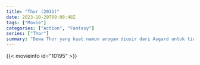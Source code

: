 ```yaml
---
title: "Thor (2011)"
date: 2023-10-29T09:08:48Z
tags: ["Movie"]
categories: ["Action", "Fantasy"]
series: ["Thor"]
summary: "Dewa Thor yang kuat namun arogan diusir dari Asgard untuk tinggal di antara manusia di Midgard (Bumi), di mana ia segera menjadi salah satu pembela terbaik mereka."
---
```


<mux-player stream-type="on-demand"
src="https://kp3d-my.sharepoint.com/personal/ryoo_kp3d_onmicrosoft_com/_layouts/15/download.aspx?share=EUpDNmW1ml1Cp-HKmEBx8XgBoWl940BCV1LD0wIPhX_R4g" prefer-playback="mse" controls>

</mux-player>


{{< movieinfo id="10195" >}}

<script src="https://cdn.jsdelivr.net/npm/@mux/mux-player"></script>

 <script type="application/ld+json ">
{
"@context": "https://schema.org/",
"@type": "VideoObject",
"name": "Thor (2011)",
"contentUrl": "https://stream.mux.com/gMFmfZ5LzBY6V2fLp009Mae4eTfc6W4apQGraaMAp02vM.m3u8",
"thumbnailUrl": "https://www.themoviedb.org/t/p/original/DJ05KEWIf3KdMmoj7qhU4wYxRv.jpg?width=314&fit_mode=preserve&time=25",
"uploadDate": "2023-10-29T09:08:48Z",
}

</script>